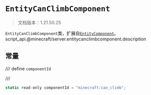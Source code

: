 # `EntityCanClimbComponent`

> 文档版本：1.21.50.25

`EntityCanClimbComponent`类，扩展自[`EntityComponent`](./entitycomponent.md)。script_api.@minecraft/server.entitycanclimbcomponent.description

## 常量

/// define
`componentId`


///

```js
static read-only componentId = "minecraft:can_climb";
```

